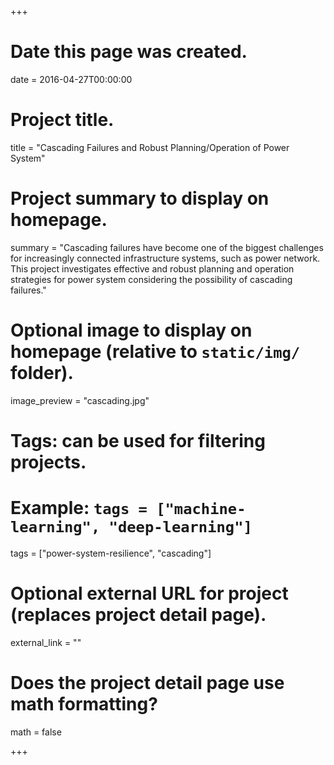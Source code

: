 +++
# Date this page was created.
date = 2016-04-27T00:00:00

# Project title.
title = "Cascading Failures and Robust Planning/Operation of Power System"

# Project summary to display on homepage.
summary = "Cascading failures have become one of the biggest challenges for increasingly connected infrastructure systems, such as power network. This project investigates effective and robust planning and operation strategies for power system considering the possibility of cascading failures."

# Optional image to display on homepage (relative to `static/img/` folder).
image_preview = "cascading.jpg"

# Tags: can be used for filtering projects.
# Example: `tags = ["machine-learning", "deep-learning"]`
tags = ["power-system-resilience", "cascading"]

# Optional external URL for project (replaces project detail page).
external_link = ""

# Does the project detail page use math formatting?
math = false

+++

